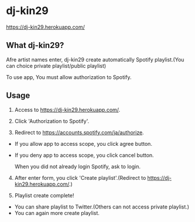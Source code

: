 # dj-kin29

https://dj-kin29.herokuapp.com/


## What dj-kin29?

Afre artist names enter, dj-kin29 create automatically Spotify playlist.(You can choice private playlist/public playlist)

To use app, You must allow authorization to Spotify.

## Usage
1. Access to https://dj-kin29.herokuapp.com/.

2. Click 'Authorization to Spotify'.

3. Redirect to https://accounts.spotify.com/ja/authorize.

- If you allow app to access scope, you click agree button.
- If you deny app to access scope, you click cancel button.

  When you did not already login Spotify, ask to login.

4. After enter form, you click 'Create playlist'.(Redirect to https://dj-kin29.herokuapp.com/.)

5. Playlist create complete!

- You can share playlist to Twitter.(Others can not access private playlist.)
- You can again more create playlist.
